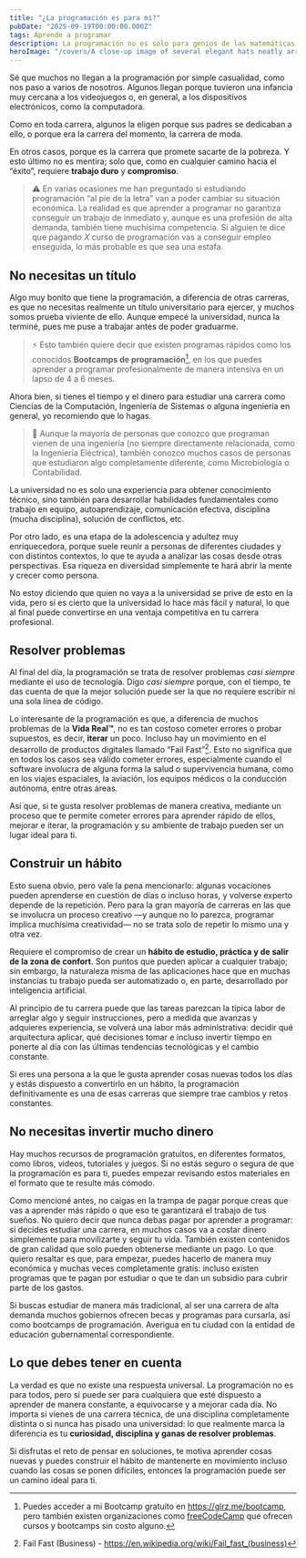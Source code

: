 ```yaml
---
title: "¿La programación es para mi?"
pubDate: "2025-09-19T00:00:00.000Z"
tags: Aprende a programar
description: La programación no es solo para genios de las matemáticas ni para quienes crecieron con videojuegos. Requiere curiosidad, disciplina y el hábito de resolver problemas. Descubre si este camino, lleno de retos y aprendizaje constante, puede ser la carrera ideal para ti.
heroImage: "/covers/A close-up image of several elegant hats neatly arranged on dark wooden shelves.jpg"
---
```


Sé que muchos no llegan a la programación por simple casualidad, como nos paso a varios de nosotros. Algunos llegan porque tuvieron una infancia muy cercana a los videojuegos o, en general, a los dispositivos electrónicos, como la computadora.

Como en toda carrera, algunos la eligen porque sus padres se dedicaban a ello, o porque era la carrera del momento, la carrera de moda.

En otros casos, porque es la carrera que promete sacarte de la pobreza. Y esto último no es mentira; solo que, como en cualquier camino hacia el “éxito”, requiere **trabajo duro** y **compromiso**.

> ⚠️ En varias ocasiones me han preguntado si estudiando programación “al pie de la letra” van a poder cambiar su situación económica. La realidad es que aprender a programar no garantiza conseguir un trabajo de inmediato y, aunque es una profesión de alta demanda, también tiene muchísima competencia. Si alguien te dice que pagando *X* curso de programación vas a conseguir empleo enseguida, lo más probable es que sea una estafa.

## No necesitas un título
Algo muy bonito que tiene la programación, a diferencia de otras carreras, es que no necesitas realmente un título universitario para ejercer, y muchos somos prueba viviente de ello. Aunque empecé la universidad, nunca la terminé, pues me puse a trabajar antes de poder graduarme.

> ⚡️ Esto también quiere decir que existen programas rápidos como los conocidos **Bootcamps de programación**[^1], en los que puedes aprender a programar profesionalmente de manera intensiva en un lapso de 4 a 6 meses.

Ahora bien, si tienes el tiempo y el dinero para estudiar una carrera como Ciencias de la Computación, Ingeniería de Sistemas o alguna ingeniería en general, yo recomiendo que lo hagas.

> 🍙 Aunque la mayoría de personas que conozco que programan vienen de una ingeniería (no siempre directamente relacionada, como la Ingeniería Eléctrica), también conozco muchos casos de personas que estudiaron algo completamente diferente, como Microbiología o Contabilidad.

La universidad no es solo una experiencia para obtener conocimiento técnico, sino también para desarrollar habilidades fundamentales como trabajo en equipo, autoaprendizaje, comunicación efectiva, disciplina (mucha disciplina), solución de conflictos, etc.

Por otro lado, es una etapa de la adolescencia y adultez muy enriquecedora, porque suele reunir a personas de diferentes ciudades y con distintos contextos, lo que te ayuda a analizar las cosas desde otras perspectivas. Esa riqueza en diversidad simplemente te hará abrir la mente y crecer como persona.

No estoy diciendo que quien no vaya a la universidad se prive de esto en la vida, pero sí es cierto que la universidad lo hace más fácil y natural, lo que al final puede convertirse en una ventaja competitiva en tu carrera profesional.

## Resolver problemas
Al final del día, la programación se trata de resolver problemas *casi siempre* mediante el uso de tecnología. Digo *casi siempre* porque, con el tiempo, te das cuenta de que la mejor solución puede ser la que no requiere escribir ni una sola línea de código.

Lo interesante de la programación es que, a diferencia de muchos problemas de la **Vida Real™**, no es tan costoso cometer errores o probar supuestos, es decir, **iterar** un poco. Incluso hay un movimiento en el desarrollo de productos digitales llamado “Fail Fast”[^2]. Esto no significa que en todos los casos sea válido cometer errores, especialmente cuando el software involucra de alguna forma la salud o supervivencia humana, como en los viajes espaciales, la aviación, los equipos médicos o la conducción autónoma, entre otras áreas.

Así que, si te gusta resolver problemas de manera creativa, mediante un proceso que te permite cometer errores para aprender rápido de ellos, mejorar e iterar, la programación y su ambiente de trabajo pueden ser un lugar ideal para ti.

## Construir un hábito
Esto suena obvio, pero vale la pena mencionarlo: algunas vocaciones pueden aprenderse en cuestión de días o incluso horas, y volverse experto depende de la repetición. Pero para la gran mayoría de carreras en las que se involucra un proceso creativo —y aunque no lo parezca, programar implica muchísima creatividad— no se trata solo de repetir lo mismo una y otra vez.

Requiere el compromiso de crear un **hábito de estudio, práctica y de salir de la zona de confort**. Son puntos que pueden aplicar a cualquier trabajo; sin embargo, la naturaleza misma de las aplicaciones hace que en muchas instancias tu trabajo pueda ser automatizado o, en parte, desarrollado por inteligencia artificial.

Al principio de tu carrera puede que las tareas parezcan la típica labor de arreglar algo y seguir instrucciones, pero a medida que avanzas y adquieres experiencia, se volverá una labor más administrativa: decidir qué arquitectura aplicar, qué decisiones tomar e incluso invertir tiempo en ponerte al día con las últimas tendencias tecnológicas y el cambio constante.

Si eres una persona a la que le gusta aprender cosas nuevas todos los días y estás dispuesto a convertirlo en un hábito, la programación definitivamente es una de esas carreras que siempre trae cambios y retos constantes.

## No necesitas invertir mucho dinero
Hay muchos recursos de programación gratuitos, en diferentes formatos, como libros, videos, tutoriales y juegos. Si no estás seguro o segura de que la programación es para ti, puedes empezar revisando estos materiales en el formato que te resulte más cómodo.

Como mencioné antes, no caigas en la trampa de pagar porque creas que vas a aprender más rápido o que eso te garantizará el trabajo de tus sueños. No quiero decir que nunca debas pagar por aprender a programar: si decides estudiar una carrera, en muchos casos va a costar dinero simplemente para movilizarte y seguir tu vida. También existen contenidos de gran calidad que solo pueden obtenerse mediante un pago. Lo que quiero resaltar es que, para empezar, puedes hacerlo de manera muy económica y muchas veces completamente gratis: incluso existen programas que te pagan por estudiar o que te dan un subsidio para cubrir parte de los gastos.

Si buscas estudiar de manera más tradicional, al ser una carrera de alta demanda muchos gobiernos ofrecen becas y programas para cursarla, así como bootcamps de programación. Averigua en tu ciudad con la entidad de educación gubernamental correspondiente.

## Lo que debes tener en cuenta
La verdad es que no existe una respuesta universal. La programación no es para todos, pero sí puede ser para cualquiera que esté dispuesto a aprender de manera constante, a equivocarse y a mejorar cada día. No importa si vienes de una carrera técnica, de una disciplina completamente distinta o si nunca has pisado una universidad: lo que realmente marca la diferencia es tu **curiosidad, disciplina y ganas de resolver problemas**.

Si disfrutas el reto de pensar en soluciones, te motiva aprender cosas nuevas y puedes construir el hábito de mantenerte en movimiento incluso cuando las cosas se ponen difíciles, entonces la programación puede ser un camino ideal para ti.

[^1]: Puedes acceder a mi Bootcamp gratuito en https://glrz.me/bootcamp, pero también existen organizaciones como [freeCodeCamp](https://www.freecodecamp.org/espanol/) que ofrecen cursos y bootcamps sin costo alguno.
[^2]: Fail Fast (Business) - https://en.wikipedia.org/wiki/Fail_fast_(business)